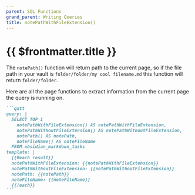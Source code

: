 ```yaml
---
parent: SQL Functions
grand_parent: Writing Queries
title: notePathWithFileExtension()
---
```

# {{ $frontmatter.title }}

The `notePath()` function will return path to the current page, so if the file path in your vault is `folder/folder/my cool filename.md` this function will return `folder/folder`.

Here are all the page functions to extract information from the current page the query is running on.

````markdown
```qatt
query: |
  SELECT TOP 1 
    notePathWithFileExtension() AS notePathWithFileExtension,
    notePathWithoutFileExtension() AS notePathWithoutFileExtension,
    notePath() AS notePath,
    noteFileName() AS noteFileName
  FROM obsidian_markdown_tasks
template: |
  {{#each result}}
  notePathWithFileExtension: {{notePathWithFileExtension}}
  notePathWithoutFileExtension: {{notePathWithoutFileExtension}}
  notePath: {{notePath}}
  noteFileName: {{noteFileName}}  
  {{/each}}
```
````
